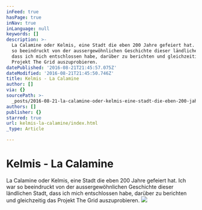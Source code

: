```yaml
---
inFeed: true
hasPage: true
inNav: true
inLanguage: null
keywords: []
description: >-
  La Calamine oder Kelmis, eine Stadt die eben 200 Jahre gefeiert hat. Ich war
  so beeindruckt von der aussergewöhnlichen Geschichte dieser ländlichen Stadt,
  dass ich mich entschlossen habe, darüber zu berichten und gleichzeitig das
  Projekt The Grid auszuprobieren.
datePublished: '2016-08-21T21:45:57.075Z'
dateModified: '2016-08-21T21:45:50.746Z'
title: Kelmis - La Calamine
author: []
via: {}
sourcePath: >-
  _posts/2016-08-21-la-calamine-oder-kelmis-eine-stadt-die-eben-200-jahre-gefei.md
authors: []
publisher: {}
starred: true
url: kelmis-la-calamine/index.html
_type: Article

---
```

# Kelmis - La Calamine

La Calamine oder Kelmis, eine Stadt die eben 200 Jahre gefeiert hat. Ich war so beeindruckt von der aussergewöhnlichen Geschichte dieser ländlichen Stadt, dass ich mich entschlossen habe, darüber zu berichten und gleichzeitig das Projekt The Grid auszuprobieren.
![](https://the-grid-user-content.s3-us-west-2.amazonaws.com/a3898f13-bf0e-4da2-9d2a-34feaafb3f08.jpg)